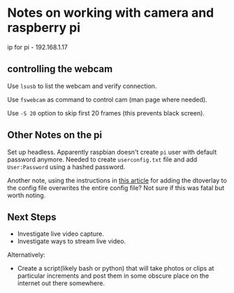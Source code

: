 # Notes on working with camera and raspberry pi


ip for pi - 192.168.1.17

## controlling the webcam

Use `lsusb` to list the webcam and verify connection.


Use `fswebcam` as command to control cam (man page where needed).

Use `-S 20` option to skip first 20 frames (this prevents black screen).


## Other Notes on the pi

Set up headless. Apparently raspbian doesn't create `pi` user with default
password anymore. Needed to create `userconfig.txt` file and add `User:Password`
using a hashed password.

Another note, using the instructions in [this article](https://web.archive.org/web/20200130073401/https://marcelwiget.blog/2018/12/02/tether-rpi-to-ipad-pro-via-ethernet-over-usb-c/amp/) for adding the dtoverlay to the config file overwrites the entire config file? Not sure if this was fatal but worth noting.

## Next Steps

* Investigate live video capture.
* Investigate ways to stream live video.

Alternatively:
* Create a script(likely bash or python) that will take photos or clips at particular increments and post them in some obscure place on the internet out there somewhere.

